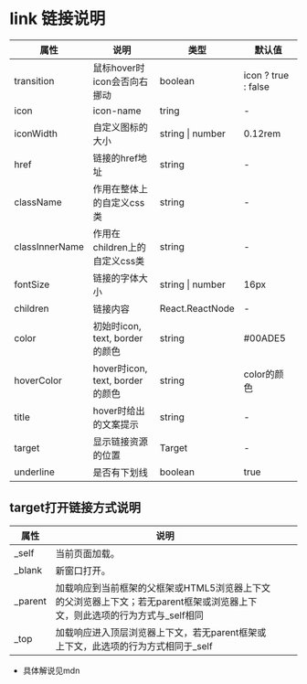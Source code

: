 # link 链接说明

| 属性              | 说明                          | 类型             | 默认值              |
| ----------------- | ----------------------------- | ---------------- | ------------------- |
| transition        | 鼠标hover时icon会否向右挪动   | boolean          | icon ? true : false |
| icon              | icon-name               | tring            | -                   |
| iconWidth | 自定义图标的大小 | string \| number | 0.12rem |
| href              | 链接的href地址                | string           | -                   |
| className         | 作用在整体上的自定义css类 | string           | -                   |
| classInnerName    | 作用在children上的自定义css类 | string           | -                   |
| fontSize          | 链接的字体大小                | string \| number | 16px                |
| children          | 链接内容                      | React.ReactNode  | -                   |
| color | 初始时icon, text, border的颜色 | string           | \#00ADE5            |
| hoverColor | hover时icon, text, border的颜色 | string | color的颜色 |
| title             | hover时给出的文案提示         | string           | -                   |
| target            | 显示链接资源的位置            | Target           | -                   |
| underline | 是否有下划线 | boolean | true |



## target打开链接方式说明

| 属性    | 说明                                                         |      |      |
| ------- | ------------------------------------------------------------ | ---- | ---- |
| _self   | 当前页面加载。                                               |      |      |
| _blank  | 新窗口打开。                                                 |      |      |
| _parent | 加载响应到当前框架的父框架或HTML5浏览器上下文的父浏览器上下文；若无parent框架或浏览器上下文，则此选项的行为方式与_self相同 |      |      |
| _top    | 加载响应进入顶层浏览器上下文，若无parent框架或上下文，此选项的行为方式相同于_self |      |      |

- 具体解说见mdn
